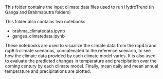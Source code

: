 This folder contains the input climate data files used to run HydroTrend (in Ganga and Brahmaputra folders)

This folder also contains two notebooks:
- brahma_climatedata.ipynb
- ganges_climatedata.ipynb

These notebooks are used to visualize the climate data from the rcp4.5 and rcp8.5 climate scenarios, concatenated to the reference scenario, to see how the climate data provided by each climate model varies. It is also used to evaluate the predicted changes in temperature and precipitation over the coming century by each climate model. Finally, mean daily and mean annual temperature and precipitations are plotted.